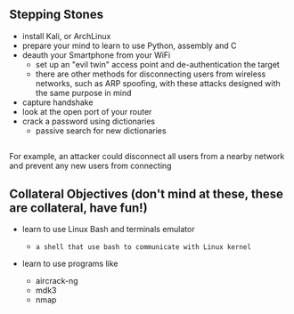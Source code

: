 
## Stepping Stones

- install Kali, or ArchLinux
- prepare your mind to learn to use Python, assembly and C
- deauth your Smartphone from your WiFi
  - set up an "evil twin" access point and de-authentication the target
  - there are other methods for disconnecting users from wireless networks, such as ARP spoofing, with these attacks designed with the same purpose in mind
- capture handshake
- look at the open port of your router
- crack a password using dictionaries
  - passive search for new dictionaries


##

For example, an attacker could disconnect all users from a nearby network and prevent any new users from connecting

## Collateral Objectives (don't mind at these, these are collateral, have fun!)

- learn to use Linux Bash and terminals emulator
  - ```a shell that use bash to communicate with Linux kernel```

- learn to use programs like
  - aircrack-ng
  - mdk3
  - nmap

